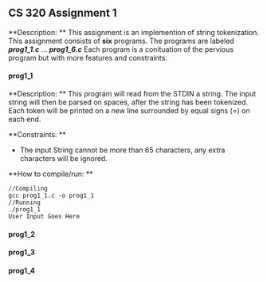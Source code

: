 ## CS 320 Assignment 1 
**Description: ** 
This assignment is an implemention of string tokenization. This assignment consists of **six** programs. The programs are labeled ***prog1_1.c*** ... ***prog1_6.c*** Each program is a conituation of the pervious program but with more features and constraints.
#### prog1\_1
**Description: ** 
This program will read from the STDIN a string. The input string will then be parsed on spaces, after the string has been tokenized. Each token will be printed on a new line surrounded by equal signs (=) on each end.

**Constraints: **
* The input String cannot be more than 65 characters, any extra characters will be ignored.

**How to compile/run: **
```
//Compiling
gcc prog1_1.c -o prog1_1
//Running
./prog1_1
User Input Goes Here

``` 

#### prog1\_2
#### prog1\_3
#### prog1\_4


